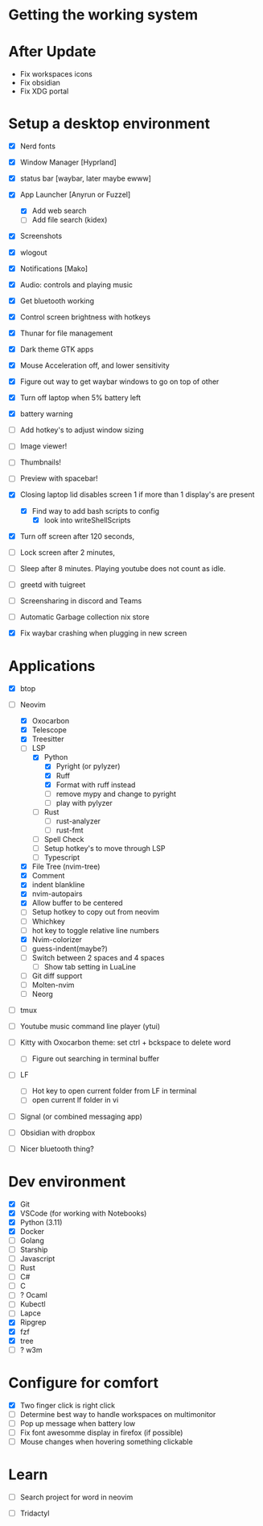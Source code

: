 # Getting the working system

# After Update

- Fix workspaces icons
- Fix obsidian
- Fix XDG portal

# Setup a desktop environment
- [X] Nerd fonts
- [X] Window Manager [Hyprland]
- [X] status bar [waybar, later maybe ewww]
- [X] App Launcher [Anyrun or Fuzzel]
    - [X] Add web search
    - [ ] Add file search (kidex)
- [X] Screenshots
- [X] wlogout
- [X] Notifications [Mako]
- [X] Audio: controls and playing music
- [X] Get bluetooth working
- [X] Control screen brightness with hotkeys
- [X] Thunar for file management
- [X] Dark theme GTK apps
- [X] Mouse Acceleration off, and lower sensitivity
- [X] Figure out way to get waybar windows to go on top of other
- [X] Turn off laptop when 5% battery left
- [X] battery warning
- [ ] Add hotkey's to adjust window sizing

- [ ] Image viewer!
- [ ] Thumbnails!
- [ ] Preview with spacebar!
- [X] Closing laptop lid disables screen 1 if more than 1 display's are present
    - [X] Find way to add bash scripts to config
        - [X] look into writeShellScripts
- [X] Turn off screen after 120 seconds, 
- [ ] Lock screen after 2 minutes, 
- [ ] Sleep after 8 minutes. Playing youtube does not count as idle.
- [ ] greetd with tuigreet
- [ ] Screensharing in discord and Teams
- [ ] Automatic Garbage collection nix store
- [X] Fix waybar crashing when plugging in new screen

# Applications
- [X] btop
- [ ] Neovim
    - [X] Oxocarbon
    - [X] Telescope
    - [X] Treesitter
    - [ ] LSP
        - [X] Python
            - [X] Pyright (or pylyzer)
            - [X] Ruff
            - [X] Format with ruff instead
            - [ ] remove mypy and change to pyright
            - [ ] play with pylyzer
        - [ ] Rust
            - [ ] rust-analyzer
            - [ ] rust-fmt
        - [ ] Spell Check
        - [ ] Setup hotkey's to move through LSP
        - [ ] Typescript
    - [X] File Tree (nvim-tree)
    - [X] Comment
    - [X] indent blankline
    - [X] nvim-autopairs
    - [X] Allow buffer to be centered
    - [ ] Setup hotkey to copy out from neovim 
    - [ ] Whichkey
    - [ ] hot key to toggle relative line numbers
    - [X] Nvim-colorizer
    - [ ] guess-indent(maybe?)
    - [ ] Switch between 2 spaces and 4 spaces
        - [ ] Show tab setting in LuaLine
    - [ ] Git diff support
    - [ ] Molten-nvim
    - [ ] Neorg

- [ ] tmux

- [ ] Youtube music command line player (ytui)
- [ ] Kitty with Oxocarbon theme: set ctrl + bckspace to delete word
    - [ ] Figure out searching in terminal buffer
- [ ] LF
    - [ ] Hot key to open current folder from LF in terminal
    - [ ] open current lf folder in vi
- [ ] Signal (or combined messaging app)
- [ ] Obsidian with dropbox
- [ ] Nicer bluetooth thing?


# Dev environment
- [X] Git
- [X] VSCode (for working with Notebooks)
- [X] Python (3.11) 
- [X] Docker
- [ ] Golang
- [ ] Starship
- [ ] Javascript
- [ ] Rust
- [ ] C#
- [ ] C
- [ ] ? Ocaml
- [ ] Kubectl
- [ ] Lapce
- [X] Ripgrep
- [X] fzf
- [X] tree
- [ ] ? w3m
 
# Configure for comfort
- [X] Two finger click is right click
- [ ] Determine best way to handle workspaces on multimonitor
- [ ] Pop up message when battery low
- [ ] Fix font awesomme display in firefox (if possible)
- [ ] Mouse changes when hovering something clickable

# Learn
- [ ] Search project for word in neovim
- [ ] Tridactyl


